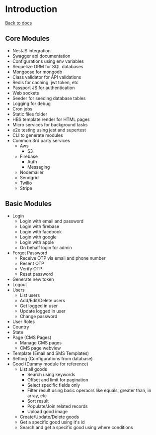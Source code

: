 
# Introduction

[Back to docs](./index.md)

## Core Modules
- NestJS integration
- Swagger api documentation
- Configurations using env variables
- Sequelize ORM for SQL databases
- Mongoose for mongodb 
- Class validator for API validations
- Redis for caching, jwt token, etc
- Passport JS for authentication
- Web sockets
- Seeder for seeding database tables
- Logging for debug
- Cron jobs
- Static files folder
- HBS template render for HTML pages
- Micro services for background tasks
- e2e testing using jest and supertest
- CLI to generate modules
- Common 3rd party services
  - Aws
    - S3
  - Firebase
    - Auth
    - Messaging
  - Nodemailer
  - Sendgrid
  - Twilio
  - Stripe

## Basic Modules

- Login
  - Login with email and password
  - Login with firebase
  - Login with facebook
  - Login with google
  - Login with apple
  - On behalf login for admin
- Forgot Password
  - Receive OTP via email and phone number
  - Resent OTP
  - Verify OTP
  - Reset password
- Generate new token
- Logout
- Users
  - List users
  - Add/Edit/Delete users
  - Get logged in user
  - Update logged in user
  - Change password
- User Roles
- Country
- State
- Page (CMS Pages)
  - Manage CMS pages
  - CMS page webview
- Template (Email and SMS Templates)
- Setting (Configurations from database)
- Good (Dummy module for reference)
  - List all goods
    - Search using keywords
    - Offset and limit for pagination
    - Select specific fields only
    - Filter result using basic operaors like equals, greater than, in array, etc
    - Sort result
    - Populate/Join related records
    - Upload good image
  - Create/Update/Delete goods
  - Get a specific good using it's id
  - Search and get a specific good using where conditions